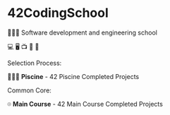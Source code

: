 # 42CodingSchool
🧑🏼‍💻 Software development and engineering school 

💻 🖥️ 📺 💾 📡



Selection Process:

🏊🏼‍♂️ **Piscine** - 42 Piscine Completed Projects  


Common Core:

⌾ **Main Course** - 42 Main Course Completed Projects  
